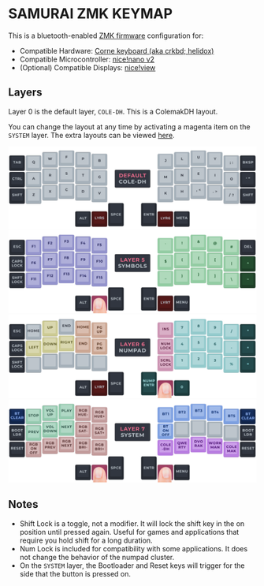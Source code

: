 # SAMURAI ZMK KEYMAP

This is a bluetooth-enabled [ZMK firmware](https://zmk.dev/) configuration for:
 - Compatible Hardware: [Corne keyboard (aka crkbd; helidox)](https://github.com/foostan/crkbd)
 - Compatible Microcontroller: [nice!nano v2](https://nicekeyboards.com/nice-view/)
 - (Optional) Compatible Displays: [nice!view](https://nicekeyboards.com/nice-view/)

## Layers
Layer 0 is the default layer, `COLE-DH`. This is a ColemakDH layout.

You can change the layout at any time by activating a magenta item on the `SYSTEM` layer. The extra layouts can be viewed [here](LAYOUTS.md).

![Layer 0](/visual/v4/LAYER0.png)
![Layer 5](/visual/v4/LAYER5.png)
![Layer 6](/visual/v4/LAYER6.png)
![Layer 7](/visual/v4/LAYER7.png)

## Notes
- Shift Lock is a toggle, not a modifier. It will lock the shift key in the on position until pressed again. Useful for games and applications that require you hold shift for a long duration.
- Num Lock is included for compatibility with some applications. It does not change the behavior of the numpad cluster.
- On the `SYSTEM` layer, the Bootloader and Reset keys will trigger for the side that the button is pressed on.
